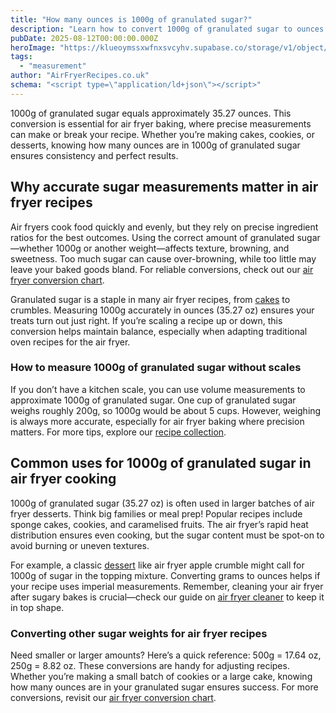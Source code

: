 ```yaml
---
title: "How many ounces is 1000g of granulated sugar?"
description: "Learn how to convert 1000g of granulated sugar to ounces in seconds. Perfect for air fryer baking with precise measurements."
pubDate: 2025-08-12T00:00:00.000Z
heroImage: "https://klueoymssxwfnxsvcyhv.supabase.co/storage/v1/object/public/md/1000g-granulated-sugar-to-ounces-6d5f47bd.webp"
tags:
  - "measurement"
author: "AirFryerRecipes.co.uk"
schema: "<script type=\"application/ld+json\"></script>"
---
```


<p>1000g of granulated sugar equals approximately 35.27 ounces. This conversion is essential for air fryer baking, where precise measurements can make or break your recipe. Whether you’re making cakes, cookies, or desserts, knowing how many ounces are in 1000g of granulated sugar ensures consistency and perfect results.</p>

<h2>Why accurate sugar measurements matter in air fryer recipes</h2>  
<p>Air fryers cook food quickly and evenly, but they rely on precise ingredient ratios for the best outcomes. Using the correct amount of granulated sugar—whether 1000g or another weight—affects texture, browning, and sweetness. Too much sugar can cause over-browning, while too little may leave your baked goods bland. For reliable conversions, check out our <a href=https://www.airfryerrecipe.co.uk/air-fryer-conversion-chart>air fryer conversion chart</a>.</p>  

<p>Granulated sugar is a staple in many air fryer recipes, from <a href=https://www.airfryerrecipe.co.uk/recipe-category/cakes>cakes</a> to crumbles. Measuring 1000g accurately in ounces (35.27 oz) ensures your treats turn out just right. If you’re scaling a recipe up or down, this conversion helps maintain balance, especially when adapting traditional oven recipes for the air fryer.</p>  

<h3>How to measure 1000g of granulated sugar without scales</h3>  
<p>If you don’t have a kitchen scale, you can use volume measurements to approximate 1000g of granulated sugar. One cup of granulated sugar weighs roughly 200g, so 1000g would be about 5 cups. However, weighing is always more accurate, especially for air fryer baking where precision matters. For more tips, explore our <a href=https://www.airfryerrecipe.co.uk/recipes>recipe collection</a>.</p>  

<h2>Common uses for 1000g of granulated sugar in air fryer cooking</h2>  
<p>1000g of granulated sugar (35.27 oz) is often used in larger batches of air fryer desserts. Think big families or meal prep! Popular recipes include sponge cakes, cookies, and caramelised fruits. The air fryer’s rapid heat distribution ensures even cooking, but the sugar content must be spot-on to avoid burning or uneven textures.</p>  

<p>For example, a classic <a href=https://www.airfryerrecipe.co.uk/recipe-category/dessert>dessert</a> like air fryer apple crumble might call for 1000g of sugar in the topping mixture. Converting grams to ounces helps if your recipe uses imperial measurements. Remember, cleaning your air fryer after sugary bakes is crucial—check our guide on <a href=https://www.airfryerrecipe.co.uk/air-fryer-cleaner>air fryer cleaner</a> to keep it in top shape.</p>  

<h3>Converting other sugar weights for air fryer recipes</h3>  
<p>Need smaller or larger amounts? Here’s a quick reference: 500g = 17.64 oz, 250g = 8.82 oz. These conversions are handy for adjusting recipes. Whether you’re making a small batch of cookies or a large cake, knowing how many ounces are in your granulated sugar ensures success. For more conversions, revisit our <a href=https://www.airfryerrecipe.co.uk/air-fryer-conversion-chart>air fryer conversion chart</a>.</p>